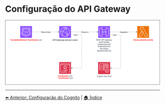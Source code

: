 # Configuração do API Gateway
![Owncast-API_Gateway.drawio.svg](/Images/Owncast-API_Gateway.drawio.svg)


---
[⬅️ Anterior: Configuração do Cognito](11-Lambda.md) | [🏠 Índice](../README.md)